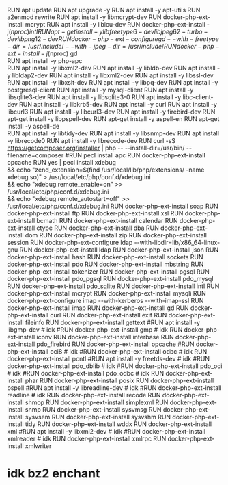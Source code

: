 RUN apt update
RUN apt upgrade -y
RUN apt install -y apt-utils
RUN a2enmod rewrite
RUN apt install -y libmcrypt-dev
RUN docker-php-ext-install mcrypt
RUN apt install -y libicu-dev
RUN docker-php-ext-install -j$(nproc) intl
RUN apt-get install -y libfreetype6-dev libjpeg62-turbo-dev libpng12-dev
RUN docker-php-ext-configure gd --with-freetype-dir=/usr/include/ --with-jpeg-dir=/usr/include/ 
RUN docker-php-ext-install -j$(nproc) gd    
RUN apt install -y php-apc    
RUN apt install -y libxml2-dev 
RUN apt install -y libldb-dev
RUN apt install -y libldap2-dev 
RUN apt install -y libxml2-dev
RUN apt install -y libssl-dev
RUN apt install -y libxslt-dev
RUN apt install -y libpq-dev
RUN apt install -y postgresql-client
RUN apt install -y mysql-client 
RUN apt install -y libsqlite3-dev
RUN apt install -y libsqlite3-0
RUN apt install -y libc-client-dev
RUN apt install -y libkrb5-dev
RUN apt install -y curl
RUN apt install -y libcurl3
RUN apt install -y libcurl3-dev
RUN apt install -y firebird-dev
RUN apt-get install -y libpspell-dev
RUN apt-get install -y aspell-en
RUN apt-get install -y aspell-de  
RUN apt install -y libtidy-dev
RUN apt install -y libsnmp-dev
RUN apt install -y librecode0
RUN apt install -y librecode-dev
RUN curl -sS https://getcomposer.org/installer | php -- --install-dir=/usr/bin/ --filename=composer
#RUN pecl install apc
RUN docker-php-ext-install opcache
RUN yes | pecl install xdebug \
    && echo "zend_extension=$(find /usr/local/lib/php/extensions/ -name xdebug.so)" > /usr/local/etc/php/conf.d/xdebug.ini \
    && echo "xdebug.remote_enable=on" >> /usr/local/etc/php/conf.d/xdebug.ini \
    && echo "xdebug.remote_autostart=off" >> /usr/local/etc/php/conf.d/xdebug.ini
RUN docker-php-ext-install soap
RUN docker-php-ext-install ftp
RUN docker-php-ext-install xsl
RUN docker-php-ext-install bcmath
RUN docker-php-ext-install calendar
RUN docker-php-ext-install ctype
RUN docker-php-ext-install dba
RUN docker-php-ext-install dom
RUN docker-php-ext-install zip
RUN docker-php-ext-install session
RUN docker-php-ext-configure ldap --with-libdir=lib/x86_64-linux-gnu
RUN docker-php-ext-install ldap
RUN docker-php-ext-install json
RUN docker-php-ext-install hash
RUN docker-php-ext-install sockets
RUN docker-php-ext-install pdo
RUN docker-php-ext-install mbstring
RUN docker-php-ext-install tokenizer
RUN docker-php-ext-install pgsql
RUN docker-php-ext-install pdo_pgsql
RUN docker-php-ext-install pdo_mysql 
RUN docker-php-ext-install pdo_sqlite
RUN docker-php-ext-install intl
RUN docker-php-ext-install mcrypt
RUN docker-php-ext-install mysqli
RUN docker-php-ext-configure imap --with-kerberos --with-imap-ssl
RUN docker-php-ext-install imap
RUN docker-php-ext-install gd
RUN docker-php-ext-install curl
RUN docker-php-ext-install exif
RUN docker-php-ext-install fileinfo
RUN docker-php-ext-install gettext
#RUN apt install -y libgmp-dev # idk
#RUN docker-php-ext-install gmp # idk
RUN docker-php-ext-install iconv
RUN docker-php-ext-install interbase
RUN docker-php-ext-install pdo_firebird
RUN docker-php-ext-install opcache
#RUN docker-php-ext-install oci8 # idk
#RUN docker-php-ext-install odbc # idk
RUN docker-php-ext-install pcntl
#RUN apt install -y freetds-dev # idk
#RUN docker-php-ext-install pdo_dblib  # idk
#RUN docker-php-ext-install pdo_oci # idk
#RUN docker-php-ext-install pdo_odbc # idk
RUN docker-php-ext-install phar
RUN docker-php-ext-install posix
RUN docker-php-ext-install pspell
#RUN apt install -y libreadline-dev # idk
#RUN docker-php-ext-install readline # idk
RUN docker-php-ext-install recode
RUN docker-php-ext-install shmop
RUN docker-php-ext-install simplexml
RUN docker-php-ext-install snmp
RUN docker-php-ext-install sysvmsg
RUN docker-php-ext-install sysvsem
RUN docker-php-ext-install sysvshm
RUN docker-php-ext-install tidy
RUN docker-php-ext-install wddx
RUN docker-php-ext-install xml
#RUN apt install -y libxml2-dev # idk
#RUN docker-php-ext-install xmlreader # idk
RUN docker-php-ext-install xmlrpc
RUN docker-php-ext-install xmlwriter             
# idk bz2 enchant 
